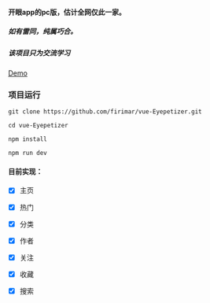 #### 开眼app的pc版，估计全网仅此一家。

##### 如有雷同，纯属巧合。

##### 该项目只为交流学习


[Demo](http://undefine.space:8082)
 
### 项目运行

```
git clone https://github.com/firimar/vue-Eyepetizer.git 

cd vue-Eyepetizer

npm install

npm run dev
```

#### 目前实现：

- [x] 主页
- [x] 热门
- [x] 分类
- [x] 作者
- [x] 关注
- [x] 收藏
- [x] 搜索

